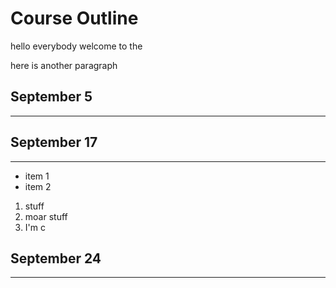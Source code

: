 # Course Outline

hello everybody welcome to the

here is another paragraph


## September 5
------





## September 17
------

* item 1
* item 2

1. stuff
1. moar stuff
1. I'm c



## September 24
------
